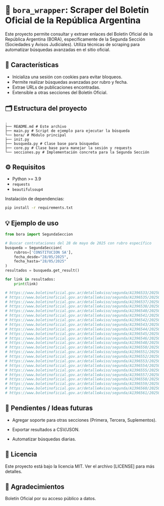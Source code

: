 # 📰 `bora_wrapper`: Scraper del Boletín Oficial de la República Argentina

Este proyecto permite consultar y extraer enlaces del Boletín Oficial de la República Argentina (BORA),
específicamente de la Segunda Sección (Sociedades y Avisos Judiciales). 
Utiliza técnicas de scraping para automatizar búsquedas avanzadas en el sitio oficial.

## 🚀 Características

- Inicializa una sesión con cookies para evitar bloqueos.
- Permite realizar búsquedas avanzadas por rubro y fecha.
- Extrae URLs de publicaciones encontradas.
- Extensible a otras secciones del Boletín Oficial.

## 🗂 Estructura del proyecto
```
.
├── README.md # Este archivo
├── main.py # Script de ejemplo para ejecutar la búsqueda
└── bora/ # Módulo principal
├── init.py
├── busqueda.py # Clase base para búsquedas
├── core.py # Clase base para manejar la sesión y requests
└── secciones.py # Implementación concreta para la Segunda Sección
```

## ⚙️ Requisitos

- Python >= 3.9
- `requests`
- `beautifulsoup4`

Instalación de dependencias:

```bash
pip install -r requirements.txt
```

## 💡 Ejemplo de uso

```python
from bora import SegundaSeccion

# Buscar contrataciones del 28 de mayo de 2025 con rubro específico
busqueda = SegundaSeccion(
    rubros=['CONSTITUCION SA'], 
    fecha_desde="28/05/2025", 
    fecha_hasta="28/05/2025"
)
resultados = busqueda.get_result()

for link in resultados:
    print(link)

# https://www.boletinoficial.gov.ar/detalleAviso/segunda/A1396533/20250528?busqueda=1
# https://www.boletinoficial.gov.ar/detalleAviso/segunda/A1396535/20250528?busqueda=1
# https://www.boletinoficial.gov.ar/detalleAviso/segunda/A1396537/20250528?busqueda=1
# https://www.boletinoficial.gov.ar/detalleAviso/segunda/A1396538/20250528?busqueda=1
# https://www.boletinoficial.gov.ar/detalleAviso/segunda/A1396540/20250528?busqueda=1
# https://www.boletinoficial.gov.ar/detalleAviso/segunda/A1396541/20250528?busqueda=1
# https://www.boletinoficial.gov.ar/detalleAviso/segunda/A1396542/20250528?busqueda=1
# https://www.boletinoficial.gov.ar/detalleAviso/segunda/A1396543/20250528?busqueda=1
# https://www.boletinoficial.gov.ar/detalleAviso/segunda/A1396544/20250528?busqueda=1
# https://www.boletinoficial.gov.ar/detalleAviso/segunda/A1396545/20250528?busqueda=1
# https://www.boletinoficial.gov.ar/detalleAviso/segunda/A1396546/20250528?busqueda=1
# https://www.boletinoficial.gov.ar/detalleAviso/segunda/A1396548/20250528?busqueda=1
# https://www.boletinoficial.gov.ar/detalleAviso/segunda/A1396550/20250528?busqueda=1
# https://www.boletinoficial.gov.ar/detalleAviso/segunda/A1396551/20250528?busqueda=1
# https://www.boletinoficial.gov.ar/detalleAviso/segunda/A1396552/20250528?busqueda=1
# https://www.boletinoficial.gov.ar/detalleAviso/segunda/A1396553/20250528?busqueda=1
# https://www.boletinoficial.gov.ar/detalleAviso/segunda/A1396554/20250528?busqueda=1
# https://www.boletinoficial.gov.ar/detalleAviso/segunda/A1396555/20250528?busqueda=1
# https://www.boletinoficial.gov.ar/detalleAviso/segunda/A1396557/20250528?busqueda=1
# https://www.boletinoficial.gov.ar/detalleAviso/segunda/A1396558/20250528?busqueda=1
# https://www.boletinoficial.gov.ar/detalleAviso/segunda/A1396559/20250528?busqueda=1
# https://www.boletinoficial.gov.ar/detalleAviso/segunda/A1396560/20250528?busqueda=1
# https://www.boletinoficial.gov.ar/detalleAviso/segunda/A1396561/20250528?busqueda=1
```

## 📌 Pendientes / Ideas futuras
* Agregar soporte para otras secciones (Primera, Tercera, Suplementos).

* Exportar resultados a CSV/JSON.

* Automatizar búsquedas diarias.

## 📝 Licencia
Este proyecto está bajo la licencia MIT. Ver el archivo [LICENSE] para más detalles.

## 🙌 Agradecimientos
Boletín Oficial por su acceso público a datos.
